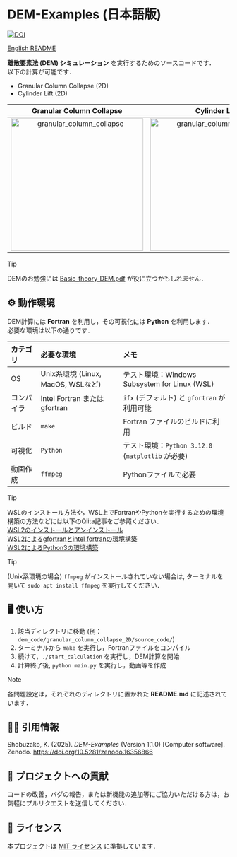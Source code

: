 # DEM-Examples (日本語版)

[![DOI](https://zenodo.org/badge/DOI/10.5281/zenodo.16356866.svg)](https://doi.org/10.5281/zenodo.16356866)

[English README](./README.md)

**離散要素法 (DEM) シミュレーション** を実行するためのソースコードです．  
以下の計算が可能です．

- Granular Column Collapse (2D)
- Cylinder Lift (2D)

|Granular Column Collapse | Cylinder Lift |
|:---:|:---:|
|<img src="https://github.com/user-attachments/assets/18cfbd63-cab5-45f0-a84d-abecbd7118e6" alt="granular_column_collapse" width=300>|<img src="https://github.com/user-attachments/assets/18cfbd63-cab5-45f0-a84d-abecbd7118e6" alt="granular_column_collapse" width=300>| 


> [!TIP]
> DEMのお勉強には [Basic_theory_DEM.pdf](./Basic_theory_DEM.pdf) が役に立つかもしれません．


## ⚙️ 動作環境

DEM計算には **Fortran** を利用し，その可視化には **Python** を利用します．  
必要な環境は以下の通りです．

| カテゴリ | 必要な環境 | メモ |
|:---|:---|:---|
|OS |Unix系環境 (Linux, MacOS, WSLなど) | テスト環境：Windows Subsystem for Linux (WSL)|
|コンパイラ| Intel Fortran または gfortran| `ifx` (デフォルト) と `gfortran` が利用可能
|ビルド | `make` | Fortran ファイルのビルドに利用|
|可視化 | `Python` | テスト環境：`Python 3.12.0` (`matplotlib` が必要)|
|動画作成| `ffmpeg` | Pythonファイルで必要|

> [!TIP]
> WSLのインストール方法や，WSL上でFortranやPythonを実行するための環境構築の方法などには以下のQiita記事をご参照ください．  
> [WSL2のインストールとアンインストール](https://qiita.com/zakoken/items/61141df6aeae9e3f8e36)  
> [WSL2によるgfortranとintel fortranの環境構築](https://qiita.com/zakoken/items/2a5e629020ce68f3efe1)  
> [WSL2によるPython3の環境構築](https://qiita.com/zakoken/items/8ddfda7267e7d95b3c46)  

> [!TIP]
> (Unix系環境の場合) `ffmpeg` がインストールされていない場合は, ターミナルを開いて `sudo apt install ffmpeg` を実行してください．


## 🖥️ 使い方

1. 該当ディレクトリに移動 (例：`dem_code/granular_column_collapse_2D/source_code/`)
2. ターミナルから `make` を実行し，Fortranファイルをコンパイル
3. 続けて，`./start_calculation` を実行し，DEM計算を開始
4. 計算終了後, `python main.py` を実行し，動画等を作成

> [!NOTE]
> 各問題設定は，それぞれのディレクトリに置かれた **README.md** に記述されています．


## 🧑‍💻 引用情報

Shobuzako, K. (2025). *DEM-Examples* (Version 1.1.0) [Computer software].  
Zenodo. https://doi.org/10.5281/zenodo.16356866


## 🤝 プロジェクトへの貢献

コードの改善，バグの報告，または新機能の追加等にご協力いただける方は，お気軽にプルリクエストを送信してください．


## 🪪 ライセンス

本プロジェクトは [MIT ライセンス](./LICENSE) に準拠しています．